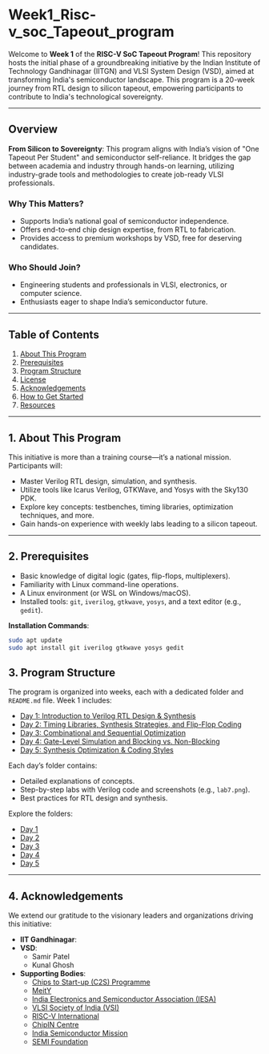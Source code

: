 # Week1_Risc-v_soc_Tapeout_program

Welcome to **Week 1** of the **RISC-V SoC Tapeout Program**!  This repository hosts the initial phase of a groundbreaking initiative by the Indian Institute of Technology Gandhinagar (IITGN) and VLSI System Design (VSD), aimed at transforming India's semiconductor landscape. This program is a 20-week journey from RTL design to silicon tapeout, empowering participants to contribute to India's technological sovereignty.

---

## Overview
**From Silicon to Sovereignty**: This program aligns with India’s vision of "One Tapeout Per Student" and semiconductor self-reliance. It bridges the gap between academia and industry through hands-on learning, utilizing industry-grade tools and methodologies to create job-ready VLSI professionals.

### Why This Matters?
- Supports India’s national goal of semiconductor independence.
- Offers end-to-end chip design expertise, from RTL to fabrication.
- Provides access to premium workshops by VSD, free for deserving candidates.

### Who Should Join?
- Engineering students and professionals in VLSI, electronics, or computer science.
- Enthusiasts eager to shape India’s semiconductor future.

---

##  Table of Contents
1. [About This Program](#about-this-program)
2. [Prerequisites](#prerequisites)
3. [Program Structure](#program-structure)
4. [License](#license)
5. [Acknowledgements](#acknowledgements)
6. [How to Get Started](#how-to-get-started)
7. [Resources](#resources)

---

## 1. About This Program
This initiative is more than a training course—it’s a national mission. Participants will:
- Master Verilog RTL design, simulation, and synthesis.
- Utilize tools like Icarus Verilog, GTKWave, and Yosys with the Sky130 PDK.
- Explore key concepts: testbenches, timing libraries, optimization techniques, and more.
- Gain hands-on experience with weekly labs leading to a silicon tapeout.

---

## 2. Prerequisites
- Basic knowledge of digital logic (gates, flip-flops, multiplexers).
- Familiarity with Linux command-line operations.
- A Linux environment (or WSL on Windows/macOS).
- Installed tools: `git`, `iverilog`, `gtkwave`, `yosys`, and a text editor (e.g., `gedit`).

**Installation Commands**:
```bash
sudo apt update
sudo apt install git iverilog gtkwave yosys gedit
```

## 3. Program Structure
The program is organized into weeks, each with a dedicated folder and `README.md` file. Week 1 includes:

- [Day 1: Introduction to Verilog RTL Design & Synthesis](#day-1-introduction-to-verilog-rtl-design--synthesis)
- [Day 2: Timing Libraries, Synthesis Strategies, and Flip-Flop Coding](#day-2-timing-libraries-synthesis-strategies-and-flip-flop-coding)
- [Day 3: Combinational and Sequential Optimization](#day-3-combinational-and-sequential-optimization)
- [Day 4: Gate-Level Simulation and Blocking vs. Non-Blocking](#day-4-gate-level-simulation-and-blocking-vs-non-blocking)
- [Day 5: Synthesis Optimization & Coding Styles](#day-5-synthesis-optimization--coding-styles)

Each day’s folder contains:
- Detailed explanations of concepts.
- Step-by-step labs with Verilog code and screenshots (e.g., `lab7.png`).
- Best practices for RTL design and synthesis.

Explore the folders:
- [Day 1](Week1/Day1)
- [Day 2](Week1/Day2)
- [Day 3](Week1/Day3)
- [Day 4](Week1/Day4)
- [Day 5](Week1/Day5)

---


## 4. Acknowledgements 
We extend our gratitude to the visionary leaders and organizations driving this initiative:

- **IIT Gandhinagar**: 
- **VSD**: 
  - Samir Patel
  - Kunal Ghosh
- **Supporting Bodies**: 
  - [Chips to Start-up (C2S) Programme](https://www.chipstostartup.com/)
  - [MeitY](https://www.meity.gov.in/)
  - [India Electronics and Semiconductor Association (IESA)](https://www.iesaindia.org/)
  - [VLSI Society of India (VSI)](https://www.vsi.org.in/)
  - [RISC-V International](https://riscv.org/)
  - [ChipIN Centre](https://www.chipincentre.org/)
  - [India Semiconductor Mission](https://www.indiasemiconductormission.in/)
  - [SEMI Foundation](https://www.semi.org/en/foundation)
